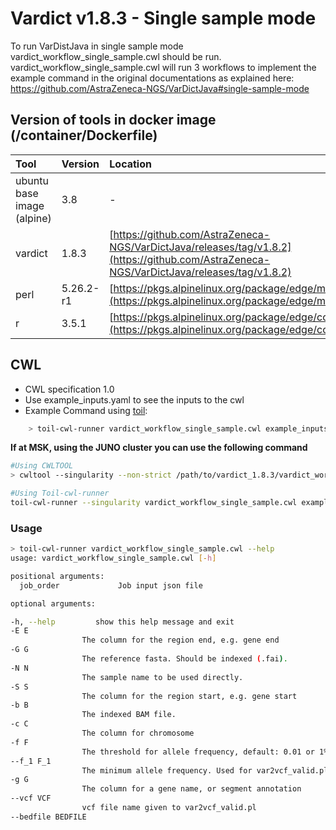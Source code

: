 # Vardict v1.8.3 - Single sample mode
To run VarDistJava in single sample mode vardict_workflow_single_sample.cwl should be run. vardict_workflow_single_sample.cwl will run 3 workflows to implement the example command in the original documentations as explained here:
https://github.com/AstraZeneca-NGS/VarDictJava#single-sample-mode



## Version of tools in docker image \(/container/Dockerfile\)

| Tool | Version | Location |
| :--- | :--- | :--- |
| ubuntu base image (alpine) | 3.8 | - |
| vardict | 1.8.3 | [https://github.com/AstraZeneca-NGS/VarDictJava/releases/tag/v1.8.2](https://github.com/AstraZeneca-NGS/VarDictJava/releases/tag/v1.8.2) |
| perl | 5.26.2-r1 | [https://pkgs.alpinelinux.org/package/edge/main/aarch64/perl](https://pkgs.alpinelinux.org/package/edge/main/aarch64/perl) |
| r | 3.5.1 | [https://pkgs.alpinelinux.org/package/edge/community/x86/R](https://pkgs.alpinelinux.org/package/edge/community/x86/R) |

## CWL

* CWL specification 1.0
* Use example\_inputs.yaml to see the inputs to the cwl
* Example Command using [toil](https://toil.readthedocs.io):

```bash
    > toil-cwl-runner vardict_workflow_single_sample.cwl example_inputs.yaml
```

**If at MSK, using the JUNO cluster you can use the following command**

```bash
#Using CWLTOOL
> cwltool --singularity --non-strict /path/to/vardict_1.8.3/vardict_workflow_single_sample.cwl /path/to/inputs.yaml

#Using Toil-cwl-runner
toil-cwl-runner --singularity vardict_workflow_single_sample.cwl example_inputs.yaml
```

### Usage

```bash
> toil-cwl-runner vardict_workflow_single_sample.cwl --help
usage: vardict_workflow_single_sample.cwl [-h]

positional arguments:
  job_order             Job input json file

optional arguments:

-h, --help         show this help message and exit
-E E
                The column for the region end, e.g. gene end
-G G
                The reference fasta. Should be indexed (.fai).
-N N
                The sample name to be used directly.
-S S
                The column for the region start, e.g. gene start
-b B
                The indexed BAM file.
-c C
                The column for chromosome
-f F
                The threshold for allele frequency, default: 0.01 or 1%
--f_1 F_1
                The minimum allele frequency. Used for var2vcf_valid.pl
-g G
                The column for a gene name, or segment annotation
--vcf VCF
                vcf file name given to var2vcf_valid.pl
--bedfile BEDFILE
```
